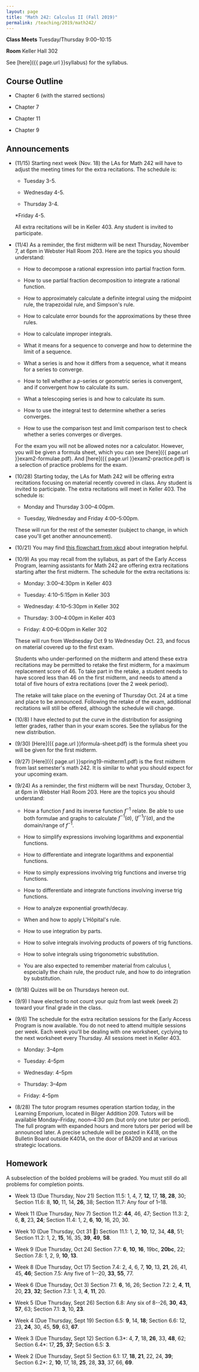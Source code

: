 ```yaml
---
layout: page
title: "Math 242: Calculus II (Fall 2019)"
permalink: /teaching/2019/math242/
---
```


**Class Meets** Tuesday/Thursday 9:00–10:15

**Room** Keller Hall 302

See [here]({{ page.url }}syllabus) for the syllabus.

Course Outline
------

* Chapter 6 (with the starred sections)

* Chapter 7

* Chapter 11

* Chapter 9

Announcements
-------------

* (11/15) Starting next week (Nov. 18) the LAs for Math 242 will have to adjust the meeting times for the extra recitations. The schedule is:

    * Tuesday 3-5.

    * Wednesday 4-5.

    * Thursday 3-4.

    *Friday 4-5.

    All extra recitations will be in Keller 403. Any student is invited to participate.



* (11/4) As a reminder, the first midterm will be next Thursday, November 7, at 6pm in Webster Hall Room 203. Here are the topics you should understand:

    * How to decompose a rational expression into partial fraction form.

    * How to use partial fraction decomposition to integrate a rational function.

    * How to approximately calculate a definite integral using the midpoint rule, the trapezoidal rule, and Simpson's rule.

    * How to calculate error bounds for the approximations by these three rules.

    * How to calculate improper integrals.

    * What it means for a sequence to converge and how to determine the limit of a sequence.

    * What a series is and how it differs from a sequence, what it means for a series to converge.

    * How to tell whether a $p$-series or geometric series is convergent, and if convergent how to calculate its sum.

    * What a telescoping series is and how to calculate its sum.

    * How to use the integral test to determine whether a series converges.

    * How to use the comparison test and limit comparison test to check whether a series converges or diverges.

    For the exam you will not be allowed notes nor a calculator. However, you will be given a formula sheet, which you can see [here]({{ page.url }}exam2-formulae.pdf). And [here]({{ page.url }}exam2-practice.pdf) is a selection of practice problems for the exam.

* (10/28) Starting today, the LAs for Math 242 will be offering extra recitations focusing on material recently covered in class. Any student is invited to participate. The extra recitations will meet in Keller 403. The schedule is:

    * Monday and Thursday 3:00–4:00pm.

    * Tuesday, Wednesday and Friday 4:00–5:00pm. 

    These will run for the rest of the semester (subject to change, in which case you'll get another announcement).

* (10/21) You may find [this flowchart from xkcd](https://xkcd.com/2117/) about integration helpful.

* (10/9) As you may recall from the syllabus, as part of the Early Access Program, learning assistants for Math 242 are offering extra recitations starting after the first midterm. The schedule for the extra recitations is:

    * Monday: 3:00–4:30pm in Keller 403

    * Tuesday: 4:10–5:15pm in Keller 303

    * Wednesday: 4:10–5:30pm in Keller 302 

    * Thursday: 3:00–4:00pm in Keller 403

    * Friday: 4:00–6:00pm in Keller 302

    These will run from Wednesday Oct 9 to Wednesday Oct. 23, and focus on material covered up to the first exam.

    Students who under-performed on the midterm and attend these extra recitations may be permitted to retake the first midterm, for a maximum replacement score of 46. To take part in the retake, a student needs to have scored less than 46 on the first midterm, and needs to attend a total of  five hours of extra recitations (over the 2 week period). 

    The retake will take place on the evening of Thursday Oct. 24 at a time and place to be announced. Following the retake of the exam, additional recitations will still be offered, although the schedule will change.

* (10/8) I have elected to put the curve in the distribution for assigning letter grades, rather than in your exam scores. See the syllabus for the new distribution.

* (9/30) [Here]({{ page.url }}formula-sheet.pdf) is the formula sheet you will be given for the first midterm.

* (9/27) [Here]({{ page.url }}spring19-midterm1.pdf) is the first midterm from last semester's math 242. It is similar to what you should expect for your upcoming exam.

* (9/24) As a reminder, the first midterm will be next Thursday, October 3, at 6pm in Webster Hall Room 203. Here are the topics you should understand:

    * How a function $f$ and its inverse function $f^{-1}$ relate. Be able to use both formulae and graphs to calculate $f^{-1}(a)$, $(f^{-1})'(a)$, and the domain/range of $f^{-1}$. 

    * How to simplify expressions involving logarithms and exponential functions.

    * How to differentiate and integrate logarithms and exponential functions.

    * How to simply expressions involving trig functions and inverse trig functions.

    * How to differentiate and integrate functions involving inverse trig functions.

    * How to analyze exponential growth/decay.

    * When and how to apply L'Hôpital's rule.

    * How to use integration by parts.

    * How to solve integrals involving products of powers of trig functions.

    * How to solve integrals using trigonometric substitution.

    * You are also expected to remember material from calculus I, especially the chain rule, the product rule, and how to do integration by substitution.

* (9/18) Quizes will be on Thursdays hereon out.

* (9/9) I have elected to not count your quiz from last week (week 2) toward your final grade in the class.

* (9/6) The schedule for the extra recitation sessions for the Early Access Program is now available. You do not need to attend multiple sessions per week. Each week you'll be dealing with one worksheet, cyclying to the next worksheet every Thursday. All sessions meet in Keller 403.

    * Monday: 3–4pm

    * Tuesday: 4–5pm

    * Wednesday: 4–5pm

    * Thursday: 3–4pm

    * Friday: 4–5pm

* (8/28) The tutor program resumes operation startion today, in the Learning Emporium, located in Bilger Addition 209. Tutors will be available Monday–Friday, noon–4:30 pm (but only one tutor per period). 
The full program with expanded hours and more tutors per period will be announced later.
A precise schedule will be posted in K418, on the Bulletin Board outside  K401A, on the door of BA209 and at various strategic locations.



Homework
--------

A subselection of the bolded problems will be graded. You must still do all problems for completion points.

* Week 13 (Due Thursday, Nov 21) Section 11.5: 1, 4, 7, **12**, 17, **18**, **28**, 30; Section 11.6: 8, **10**, 11, 14, **26**, 38; Section 11.7: Any four of 1–18. 

* Week 11 (Due Thursday, Nov 7) Section 11.2: **44**, 46, 47; Section 11.3: 2, 6, **8**, 23, **24**; Section 11.4: 1, 2, **6**, **10**, 16, 20, 30.

* Week 10 (Due Thursday, Oct 31 🎃) Section 11.1: 1, 2, **10**, 12, 34, **48**, 51; Section 11.2: 1, 2, **15**, 16, 35, **39**, **49**, **58**.

* Week 9 (Due Thursday, Oct 24) Section 7.7: **6**, **10**, **16**, 19bc, **20bc**, 22; Section 7.8: 1, 2, 9, **10**, **13**.

* Week 8 (Due Thursday, Oct 17) Section 7.4: 2, 4, 6, 7, **10**, 13, **21**, 26, 41, 45, **46**; Section 7.5: Any five of 1--20, **33**, **55**, 77.

* Week 6 (Due Thursday, Oct 3) Section 7.1: **6**, 16, 26; Section 7.2: 2, **4**, **11**, 20, **23**, **32**; Section 7.3: 1, 3, **4**, **11**, 20.

* Week 5 (Due Thursday, Sept 26) Section 6.8: Any six of 8--26, **30**, **43**, **57**, 63; Section 7.1: **3**, 10, **23**.

* Week 4 (Due Thursday, Sept 19) Section 6.5: **9**, 14, **18**; Section 6.6: 12, 23, **24**, 30, 45, **59**, 63, **67**.

* Week 3 (Due Thursday, Sept 12) Section 6.3\*: 4, **7**, 18, **26**, 33, **48**, 62; Section 6.4\*: 17, **25**, **37**; Section 6.5: **3**.

* Week 2 (Due Thursday, Sept 5) Section 6.1: 17, **18**, **21**, 22, 24, **39**; Section 6.2\*: 2, **10**, 17, 18, **25**, 28, **33**, 37, 66, **69**.



